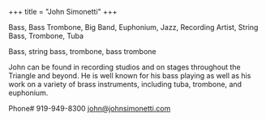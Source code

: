 +++
title = "John Simonetti"
+++

Bass, Bass Trombone, Big Band, Euphonium, Jazz, Recording Artist, String Bass, Trombone, Tuba

<!--more-->

Bass, string bass, trombone, bass trombone

John can be found in recording studios and on stages throughout the Triangle and beyond. He is well known for his bass playing as well as his work on a variety of brass instruments, including tuba, trombone, and euphonium.

Phone# 919-949-8300
john@johnsimonetti.com


